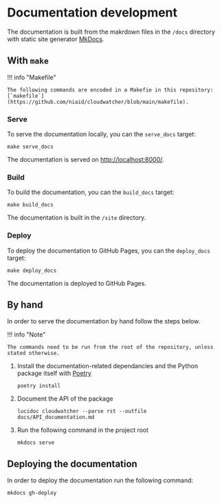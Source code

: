 # Documentation development

The documentation is built from the makrdown files in the `/docs` directory with static site generator [MkDocs](https://mkdocs.org/).

## With `make`

!!! info "Makefile"

    The following commands are encoded in a Makefie in this repository: [`makefile`](https://github.com/niaid/cloudwatcher/blob/main/makefile).

### Serve

To serve the documentation locally, you can the `serve_docs` target:

```console
make serve_docs
```

The documentation is served on [http://localhost:8000/](http://localhost:8000/).

### Build

To build the documentation, you can the `build_docs` target:

```console
make build_docs
```

The documentation is built in the `/site` directory.

### Deploy

To deploy the documentation to GitHub Pages, you can the `deploy_docs` target:

```console
make deploy_docs
```

The documentation is deployed to GitHub Pages.

## By hand

In order to serve the documentation by hand follow the steps below.

!!! info "Note"

    The commands need to be run from the root of the repository, unless stated otherwise.

1. Install the documentation-related dependancies and the Python package itself with [Poetry](https://python-poetry.org/)

   ```console
   poetry install
   ```

2. Document the API of the package

   ```console
   lucidoc cloudwatcher --parse rst --outfile docs/API_documentation.md
   ```

3. Run the following command in the project root

   ```console
   mkdocs serve
   ```

## Deploying the documentation

In order to deploy the documentation run the following command:

```
mkdocs gh-deploy
```
